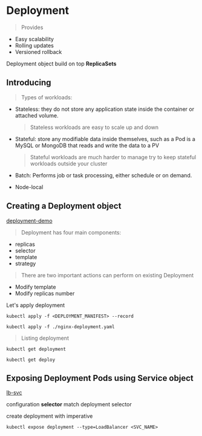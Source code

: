 # Deployment

> Provides

* Easy scalability
* Rolling updates
* Versioned rollback

Deployment object build on top **ReplicaSets**

## Introducing

> Types of workloads:
  
* Stateless: they do not store any application state inside the container or attached volume.

  > Stateless workloads are easy to scale up and down

* Stateful: store any modifiable data inside themselves, such as a Pod is a MySQL or MongoDB
that reads and write the data to a PV

  > Stateful workloads are much harder to manage
  > try to keep stateful workloads outside your cluster

* Batch: Performs job or task processing, either schedule or on demand.
* Node-local

## Creating a Deployment object

[deployment-demo](./nginx-deployment.yaml)

> Deployment has four main components:

* replicas
* selector
* template
* strategy

> There are two important actions can perform on existing Deployment

* Modify template
* Modify replicas number

Let's apply deployment

`kubectl apply -f <DEPLOYMENT_MANIFEST> --record`

`kubectl apply -f ./nginx-deployment.yaml`

> Listing deployment

`kubectl get deployment`

`kubectl get deploy`

## Exposing Deployment Pods using Service object

[lb-svc](./nginx-service.yaml)

configuration **selector** match deployment selector

create deployment with imperative

`kubectl expose deployment --type=LoadBalancer <SVC_NAME>`
